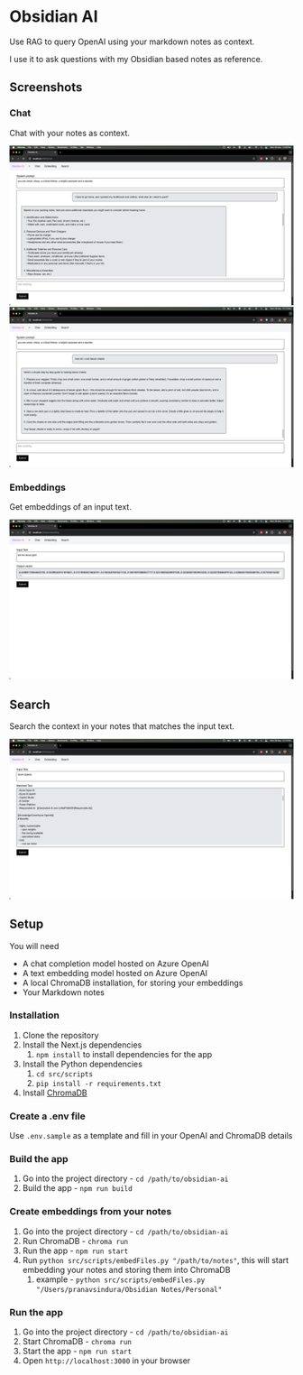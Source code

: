 # Obsidian AI

Use RAG to query OpenAI using your markdown notes as context.

I use it to ask questions with my Obsidian based notes as reference.

## Screenshots

### Chat

Chat with your notes as context.

![Chat](./attachments/chat.png)
![Chat](./attachments/chat2.png)

### Embeddings

Get embeddings of an input text.

![Embeddings](./attachments/embeddings.png)

## Search

Search the context in your notes that matches the input text.

![Search](./attachments/search.png)

## Setup

You will need

- A chat completion model hosted on Azure OpenAI
- A text embedding model hosted on Azure OpenAI
- A local ChromaDB installation, for storing your embeddings
- Your Markdown notes

### Installation

1. Clone the repository
2. Install the Next.js dependencies
   1. `npm install` to install dependencies for the app
3. Install the Python dependencies
   1. `cd src/scripts`
   2. `pip install -r requirements.txt`
4. Install [ChromaDB](https://docs.trychroma.com/cli/install)

### Create a .env file

Use `.env.sample` as a template and fill in your OpenAI and ChromaDB details

### Build the app

1. Go into the project directory - `cd /path/to/obsidian-ai`
2. Build the app - `npm run build`

### Create embeddings from your notes

1. Go into the project directory - `cd /path/to/obsidian-ai`
2. Run ChromaDB - `chroma run`
3. Run the app - `npm run start`
4. Run `python src/scripts/embedFiles.py "/path/to/notes"`, this will start embedding your notes and storing them into ChromaDB
   1. example - `python src/scripts/embedFiles.py "/Users/pranavsindura/Obsidian Notes/Personal"`

### Run the app

1. Go into the project directory - `cd /path/to/obsidian-ai`
2. Start ChromaDB - `chroma run`
3. Start the app - `npm run start`
4. Open `http://localhost:3000` in your browser
